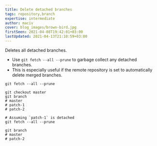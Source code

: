 ```yaml
---
title: Delete detached branches
tags: repository,branch
expertise: intermediate
author: maciv
cover: blog_images/brown-bird.jpg
firstSeen: 2021-04-08T19:42:01+03:00
lastUpdated: 2021-04-13T21:10:59+03:00
---
```


Deletes all detached branches.

- Use `git fetch --all --prune` to garbage collect any detached branches.
- This is especially useful if the remote repository is set to automatically delete merged branches.

```shell
git fetch --all --prune
```

```shell
git checkout master
git branch
# master
# patch-1
# patch-2

# Assuming `patch-1` is detached
git fetch --all --prune

git branch
# master
# patch-2
```

